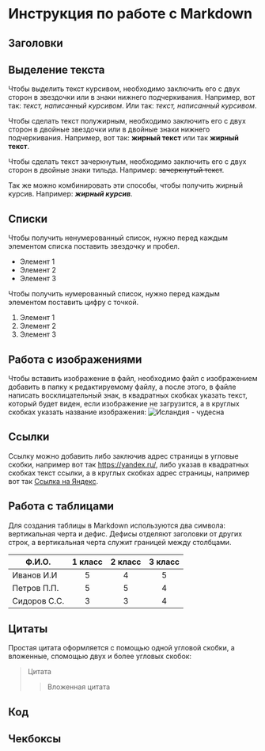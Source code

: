 # Инструкция по работе с Markdown

## Заголовки

## Выделение текста

Чтобы выделить текст курсивом, необходимо заключить его с двух сторон в звездочки или в знаки нижнего подчеркивания. Например, вот так: *текст, написанный курсивом*. Или так: _текст, написанный курсивом_.

Чтобы сделать текст полужирным, необходимо заключить его с двух сторон в двойные звездочки или в двойные знаки нижнего подчеркивания. Например, вот так: **жирный текст** или так __жирный текст__.

Чтобы сделать текст зачеркнутым, необходимо заключить его с двух сторон в двойные знаки тильда. Например: ~~зачеркнутый текст~~.

Так же можно комбинировать эти способы, чтобы получить жирный курсив. Например: __*жирный курсив*__.

## Списки

Чтобы получить ненумерованный список, нужно перед каждым элементом списка поставить звездочку и пробел.

* Элемент 1
* Элемент 2
* Элемент 3

Чтобы получить нумерованный список, нужно перед каждым элементом поставить цифру с точкой.

1. Элемент 1
2. Элемент 2
3. Элемент 3

## Работа с изображениями

Чтобы вставить изображение в файл, необходимо файл с изображением добавить в папку к редактируемому файлу, а после этого, в файле написать восклицательный знак, в квадратных скобках указать текст, который будет виден, если изображение не загрузится, а в круглых скобках указать название изображения:
![Исландия - чудесна](Iceland.jpeg)

## Ссылки

Ссылку можно добавить либо заключив адрес страницы в угловые скобки, например вот так <https://yandex.ru/>, либо указав в квадратных скобках текст ссылки, а в круглых скобках адрес страницы, например вот так [Ссылка на Яндекс](https://yandex.ru/).

## Работа с таблицами

Для создания таблицы в Markdown используются два символа: вертикальная черта и дефис. Дефисы отделяют заголовки от других строк, а вертикальная черта служит границей между столбцами.

Ф.И.О. | 1 класс | 2 класс | 3 класс
-------|:-------:|:-------:|:-------:
Иванов И.И|5|4|5
Петров П.П.|5|5|4
Сидоров С.С.|3|3|4

## Цитаты

Простая цитата оформляется с помощью одной угловой скобки, а вложенные, спомощью двух и более угловых скобок:

>Цитата
>>Вложенная цитата

## Код

## Чекбоксы